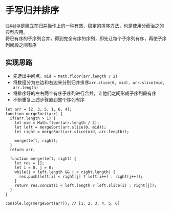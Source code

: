 # 手写归并排序
`归并排序`是建立在归并操作上的一种有效、稳定的排序方法，也是使用分而治之的典型应用。  
将已有序的子序列合并，得到完全有序的序列，即先让每个子序列有序，再使子序列间段之间有序
## 实现思路
- 先选出中间点，`mid = Math.floor(arr.length / 2)`
- 将数组分为左边和右边来分别归并排序`arr.slice(0, mid), arr.slice(mid, arr.length)`
- 将排序好的左右两个有序子序列进行合并，让他们之间形成子序列段有序
- 不断重复上述步骤直到整个序列有序

```
let arr = [2, 3, 5, 1, 6, 4];
function mergeSort(arr) {
  if(arr.length > 1) {
    let mid = Math.floor(arr.length / 2);
    let left = mergeSort(arr.slice(0, mid));
    let right = mergeSort(arr.slice(mid, arr.length));

    merge(left, right);
  }
  return arr;

  function merge(left, right) {
    let res = [];
    let i = 0, j = 0;
    while(i < left.length && j < right.length) {
      res.push(left[i] < right[j] ? left[i++] : right[j++]);
    }
    return res.concat(i < left.length ? left.slice(i) : right[j]);
  }
}

console.log(mergeSort(arr)); // [1, 2, 3, 4, 5, 6]
```
